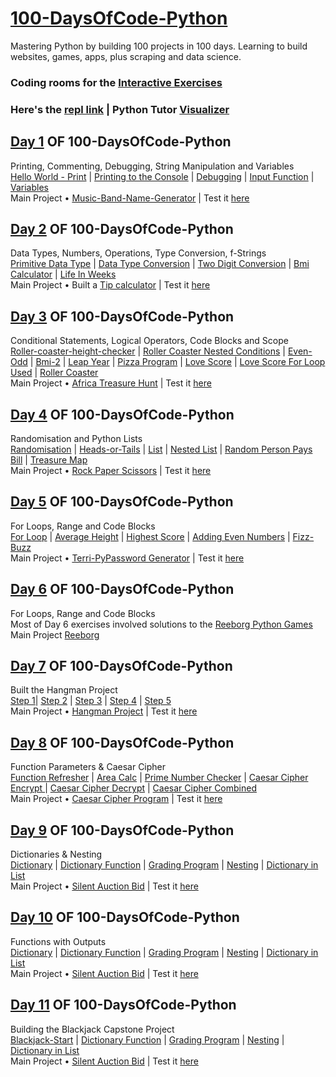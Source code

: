 # [100-DaysOfCode-Python](https://github.com/Teresia-Kirungo/100-DaysOfCode-Python)
Mastering Python by building 100 projects in 100 days. Learning to build websites, games, apps, plus scraping and data science.

### Coding rooms for the [Interactive Exercises](https://app.codingrooms.com/management/courses/6387/classes/8480/assignments) <br>

### Here's the [repl link](https://replit.com/repls/folder/100%20Days%20Of%20Code%20Python) | Python Tutor [Visualizer](https://pythontutor.com/visualize.html#mode=edit) <br>

## [Day 1](https://github.com/Teresia-Kirungo/100-DaysOfCode-Python/tree/main/Day%201) OF 100-DaysOfCode-Python
Printing, Commenting, Debugging, String Manipulation and Variables <br>
[Hello World - Print](https://github.com/Teresia-Kirungo/100-DaysOfCode-Python/blob/main/Day%201/1-printing-hello-world.py) | [Printing to the Console](https://github.com/Teresia-Kirungo/100-DaysOfCode-Python/blob/main/Day%201/2-printing-to-console.py) | [Debugging](https://github.com/Teresia-Kirungo/100-DaysOfCode-Python/blob/main/Day%201/3-debugging-and-concatenation.py) | [Input Function](https://github.com/Teresia-Kirungo/100-DaysOfCode-Python/blob/main/Day%201/4-inputs-function.py) | [Variables](https://github.com/Teresia-Kirungo/100-DaysOfCode-Python/blob/main/Day%201/5-variables.py) <br>
Main Project • [Music-Band-Name-Generator](https://github.com/Teresia-Kirungo/100-DaysOfCode-Python/blob/main/Day%201/Day-1-Project-Music-Band-Name-Generator.py) | Test it [here](https://replit.com/@terrykirungo/Day-1-Project-Music-Band-Name-Generator#main.py)

## [Day 2](https://github.com/Teresia-Kirungo/100-DaysOfCode-Python/tree/main/Day%202) OF 100-DaysOfCode-Python
Data Types, Numbers, Operations, Type Conversion, f-Strings </br>
[Primitive Data Type](https://github.com/Teresia-Kirungo/100-DaysOfCode-Python/blob/main/Day%202/day-2-1-primitive-data-types.py) | [Data Type Conversion](https://github.com/Teresia-Kirungo/100-DaysOfCode-Python/blob/main/Day%202/day-2-2-data-type-conversion.py) | [Two Digit Conversion](https://github.com/Teresia-Kirungo/100-DaysOfCode-Python/blob/main/Day%202/day-2-3-two-digit-conversion.py) | [Bmi Calculator](https://github.com/Teresia-Kirungo/100-DaysOfCode-Python/blob/main/Day%202/day-2-4-bmi-calculator.py) | [Life In Weeks](https://github.com/Teresia-Kirungo/100-DaysOfCode-Python/blob/main/Day%202/day-2-5-life-in-weeks.py) <br>
Main Project • Built a [Tip calculator](https://github.com/Teresia-Kirungo/100-DaysOfCode-Python/blob/main/Day%202/Day-2-Project-Tip-Calculator.py) | Test it [here](https://repl.it/@terrykirungo/tip-calculator)

## [Day 3](https://github.com/Teresia-Kirungo/100-DaysOfCode-Python/tree/main/Day%203) OF 100-DaysOfCode-Python
Conditional Statements, Logical Operators, Code Blocks and Scope <br/>
[Roller-coaster-height-checker](https://github.com/Teresia-Kirungo/100-DaysOfCode-Python/blob/main/Day%203/day-3-0-roller-coaster-height-checker.py) | [Roller Coaster Nested Conditions](https://github.com/Teresia-Kirungo/100-DaysOfCode-Python/blob/main/Day%203/day-3-1-0-roller-coaster-nested-conditions.py) | [Even-Odd](https://github.com/Teresia-Kirungo/100-DaysOfCode-Python/blob/main/Day%203/day-3-1-odd-or-even.py) | [Bmi-2](https://github.com/Teresia-Kirungo/100-DaysOfCode-Python/blob/main/Day%203/day-3-2-bmi-2.py) | [Leap Year](https://github.com/Teresia-Kirungo/100-DaysOfCode-Python/blob/main/Day%203/day-3-3-leap-year.py) | [Pizza Program](https://github.com/Teresia-Kirungo/100-DaysOfCode-Python/blob/main/Day%203/day-3-4-pizza-program.py) | [Love Score](https://github.com/Teresia-Kirungo/100-DaysOfCode-Python/blob/main/Day%203/day-3-5-love-score.py) | [Love Score For Loop Used](https://github.com/Teresia-Kirungo/100-DaysOfCode-Python/blob/main/Day%203/day-3-5-1-love-score-for-loop-used.py) | [Roller Coaster](https://github.com/Teresia-Kirungo/100-DaysOfCode-Python/blob/main/Day%203/day-3-6-roller-coaster.py) <br>
Main Project • [Africa Treasure Hunt](https://github.com/Teresia-Kirungo/100-DaysOfCode-Python/blob/main/Day%203/Day-3-Project-Africa-treasure-island-start.py) | Test it [here
](https://repl.it/@terrykirungo/Africa-treasure-island-start)

## [Day 4](https://github.com/Teresia-Kirungo/100-DaysOfCode-Python/tree/main/Day%204) OF 100-DaysOfCode-Python
Randomisation and Python Lists </br>
[Randomisation](https://github.com/Teresia-Kirungo/100-DaysOfCode-Python/blob/main/Day%204/day-4-1-randomisation.py) | [Heads-or-Tails](https://github.com/Teresia-Kirungo/100-DaysOfCode-Python/blob/main/Day%204/day-4-2-heads-or-tails.py) | [List](https://github.com/Teresia-Kirungo/100-DaysOfCode-Python/blob/main/Day%204/day-4-3-list.py) | [Nested List](https://github.com/Teresia-Kirungo/100-DaysOfCode-Python/blob/main/Day%204/day-4-4-nested-list.py) | [Random Person Pays Bill](https://github.com/Teresia-Kirungo/100-DaysOfCode-Python/blob/main/Day%204/day-4-5-random-person-pays-bill.py) | [Treasure Map](https://github.com/Teresia-Kirungo/100-DaysOfCode-Python/blob/main/Day%204/day-4-6-treasure-map.py) <br>
Main Project • [Rock Paper Scissors](https://github.com/Teresia-Kirungo/100-DaysOfCode-Python/blob/main/Day%204/Day-4-Project-Rock-Paper-Scissors.py) | Test it [here](https://repl.it/@terrykirungo/Day-4-Project-Rock-Paper-Scissors)

## [Day 5](https://github.com/Teresia-Kirungo/100-DaysOfCode-Python/tree/main/Day%205) OF 100-DaysOfCode-Python
For Loops, Range and Code Blocks <br>
[For Loop](https://github.com/Teresia-Kirungo/100-DaysOfCode-Python/blob/main/Day%205/day-5-0-for-loop.py) | [Average Height](https://github.com/Teresia-Kirungo/100-DaysOfCode-Python/blob/main/Day%205/day-5-1-average-height.py) | [Highest Score](https://github.com/Teresia-Kirungo/100-DaysOfCode-Python/blob/main/Day%205/day-5-2-highest-score.py) | [Adding Even Numbers](https://github.com/Teresia-Kirungo/100-DaysOfCode-Python/blob/main/Day%205/day-5-3-adding-even-numbers.py) | [Fizz-Buzz](https://github.com/Teresia-Kirungo/100-DaysOfCode-Python/blob/main/Day%205/day-5-4-fizz-buzz.py) <br>
Main Project • [Terri-PyPassword Generator](https://github.com/Teresia-Kirungo/100-DaysOfCode-Python/blob/main/Day%205/Day-5-Project-Password-Generator.py) | Test it [here](https://replit.com/@terrykirungo/Day-5-Project-Password-generator)

## [Day 6](https://github.com/Teresia-Kirungo/100-DaysOfCode-Python/tree/main/Day%206) OF 100-DaysOfCode-Python
For Loops, Range and Code Blocks <br>
Most of Day 6 exercises involved solutions to the [Reeborg Python Games]()
<br> Main Project [Reeborg](http://reeborg.ca/reeborg.html?lang=en&mode=python&menu=worlds%2Fmenus%2Freeborg_intro_en.json&name=Maze&url=worlds%2Ftutorial_en%2Fmaze1.json)

## [Day 7](https://github.com/Teresia-Kirungo/100-DaysOfCode-Python/tree/main/Day%207) OF 100-DaysOfCode-Python
Built the Hangman Project <br>
[Step 1](https://github.com/Teresia-Kirungo/100-DaysOfCode-Python/blob/main/Day%207/day-7-hangman-1.py)| [Step 2](https://github.com/Teresia-Kirungo/100-DaysOfCode-Python/blob/main/Day%207/day-7-hangman-2.py) | [Step 3](https://github.com/Teresia-Kirungo/100-DaysOfCode-Python/blob/main/Day%207/day-7-hangman-3.py) | [Step 4](https://github.com/Teresia-Kirungo/100-DaysOfCode-Python/blob/main/Day%207/day-7-hangman-4.py) | [Step 5](https://github.com/Teresia-Kirungo/100-DaysOfCode-Python/blob/main/Day%207/day-7-hangman-5.py) <br>
Main Project • [Hangman Project](https://github.com/Teresia-Kirungo/100-DaysOfCode-Python/blob/main/Day%207/Hangman-Project.py) | Test it [here](https://replit.com/@terrykirungo/Day-7-Hangman-Project)

## [Day 8](https://github.com/Teresia-Kirungo/100-DaysOfCode-Python/tree/main/Day%208) OF 100-DaysOfCode-Python
Function Parameters & Caesar Cipher <br>
[Function Refresher](https://github.com/Teresia-Kirungo/100-DaysOfCode-Python/blob/main/Day%208/day-8-1-function-refresher.py) | [Area Calc](https://github.com/Teresia-Kirungo/100-DaysOfCode-Python/blob/main/Day%208/day-8-2-area-calc.py) | [Prime Number Checker](https://github.com/Teresia-Kirungo/100-DaysOfCode-Python/blob/main/Day%208/day-8-3-prime-number-checker.py) | [Caesar Cipher Encrypt
](https://github.com/Teresia-Kirungo/100-DaysOfCode-Python/blob/main/Day%208/day-8-4-caesar-cipher-1-encrypt.py) | [Caesar Cipher Decrypt](https://github.com/Teresia-Kirungo/100-DaysOfCode-Python/blob/main/Day%208/day-8-5-caesar-cipher-2-decrypt.py) | [Caesar Cipher Combined](https://github.com/Teresia-Kirungo/100-DaysOfCode-Python/blob/main/Day%208/day-8-6-caesar-cipher-3-combined.py) <br>
Main Project • [Caesar Cipher Program](https://github.com/Teresia-Kirungo/100-DaysOfCode-Python/blob/main/Day%208/Day-8-Project-Caesar-Cipher.py) | Test it [here](https://replit.com/@terrykirungo/Day-8-Project-Caesar-Cipher#main.py)

## [Day 9](https://github.com/Teresia-Kirungo/100-DaysOfCode-Python/tree/main/Day%209) OF 100-DaysOfCode-Python
Dictionaries & Nesting<br> [Dictionary](https://github.com/Teresia-Kirungo/100-DaysOfCode-Python/blob/main/Day%209/day-9-1-dictionary.py) | [Dictionary Function](https://github.com/Teresia-Kirungo/100-DaysOfCode-Python/blob/main/Day%209/day-9-2-dictionary-function.py) | [Grading Program](https://github.com/Teresia-Kirungo/100-DaysOfCode-Python/blob/main/Day%209/day-9-3-grading-program.py) | [Nesting](https://github.com/Teresia-Kirungo/100-DaysOfCode-Python/blob/main/Day%209/day-9-4-nesting.py) | [Dictionary in List](https://github.com/Teresia-Kirungo/100-DaysOfCode-Python/blob/main/Day%209/day-9-5-dictionary-in-list.py) <br>
Main Project • [Silent Auction Bid](https://github.com/Teresia-Kirungo/100-DaysOfCode-Python/blob/main/Day%209/Day-9-Project-Silent-Auction-Bid.py) | Test it [here](https://replit.com/@terrykirungo/Day-9-Project-Silent-Auction-Bid#main.py)

## [Day 10](https://github.com/Teresia-Kirungo/100-DaysOfCode-Python/tree/main/Day%2010) OF 100-DaysOfCode-Python
Functions with Outputs <br> [Dictionary](https://github.com/Teresia-Kirungo/100-DaysOfCode-Python/blob/main/Day%209/day-9-1-dictionary.py) | [Dictionary Function](https://github.com/Teresia-Kirungo/100-DaysOfCode-Python/blob/main/Day%209/day-9-2-dictionary-function.py) | [Grading Program](https://github.com/Teresia-Kirungo/100-DaysOfCode-Python/blob/main/Day%209/day-9-3-grading-program.py) | [Nesting](https://github.com/Teresia-Kirungo/100-DaysOfCode-Python/blob/main/Day%209/day-9-4-nesting.py) | [Dictionary in List](https://github.com/Teresia-Kirungo/100-DaysOfCode-Python/blob/main/Day%209/day-9-5-dictionary-in-list.py) <br>
Main Project • [Silent Auction Bid](https://github.com/Teresia-Kirungo/100-DaysOfCode-Python/blob/main/Day%209/Day-9-Project-Silent-Auction-Bid.py) | Test it [here](https://replit.com/@terrykirungo/Day-9-Project-Silent-Auction-Bid#main.py)

## [Day 11](https://github.com/Teresia-Kirungo/100-DaysOfCode-Python/tree/main/Day%2011) OF 100-DaysOfCode-Python
Building the Blackjack Capstone Project <br> [Blackjack-Start]() | [Dictionary Function]() | [Grading Program]() | [Nesting]() | [Dictionary in List]() <br>
Main Project • [Silent Auction Bid](https://github.com/Teresia-Kirungo/100-DaysOfCode-Python/blob/main/Day%209/Day-9-Project-Silent-Auction-Bid.py) | Test it [here](https://replit.com/@terrykirungo/Day-9-Project-Silent-Auction-Bid#main.py)
